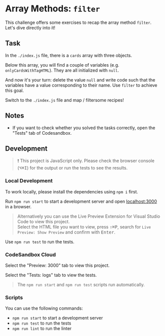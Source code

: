 # Array Methods: `filter`

This challenge offers some exercises to recap the array method `filter`. Let's dive directly into it!

## Task

In the `./index.js` file, there is a `cards` array with three objects.

Below this array, you will find a couple of variables (e.g. `onlyCardsWithTagHTML`). They are all initialized with `null`.

And now it's your turn: delete the value `null` and write code such that the variables have a value corresponding to their name. Use `filter` to achieve this goal.

Switch to the `./index.js` file and map / filtersome recipes!

## Notes

- If you want to check whether you solved the tasks correctly, open the "Tests" tab of Codesandbox.

## Development

> ❗️ This project is JavaScript only. Please check the browser console (<kbd>⌥</kbd><kbd>⌘</kbd><kbd>I</kbd>) for the output or run the tests to see the results.

### Local Development

To work locally, please install the dependencies using `npm i` first.

Run `npm run start` to start a development server and open [localhost:3000](http://localhost:3000) in a browser.

> Alternatively you can use the Live Preview Extension for Visual Studio Code to view this project.  
> Select the HTML file you want to view, press <kbd>⇧</kbd><kbd>⌘</kbd><kbd>P</kbd>, search for `Live Preview: Show Preview` and confirm with <kbd>Enter</kbd>.

Use `npm run test` to run the tests.

### CodeSandbox Cloud

Select the "Preview: 3000" tab to view this project.

Select the "Tests: logs" tab to view the tests.

> The `npm run start` and `npm run test` scripts run automatically.

### Scripts

You can use the following commands:

- `npm run start` to start a development server
- `npm run test` to run the tests
- `npm run lint` to run the linter
